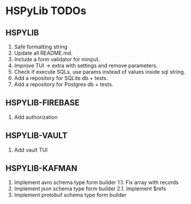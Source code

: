 # HSPyLib TODOs

## HSPYLIB

1. Safe formatting string
2. Update all README.md.
3. Include a form validator for minput.
4. Improve TUI -> extra with settings and remove parameters.
5. Check if execute SQLs, use params instead of values inside sql string.
6. Add a repository for SQLite db + tests.
7. Add a repository for Postgres db + tests.

## HSPYLIB-FIREBASE

1. Add authorization

## HSPYLIB-VAULT

1. Add vault TUI

## HSPYLIB-KAFMAN

1. Implement avro schema type form builder
   1.1. Fix array with records
2. Implement json schema type form builder
   2.1. Implement $refs
3. Implement protobuf schema type form builder
